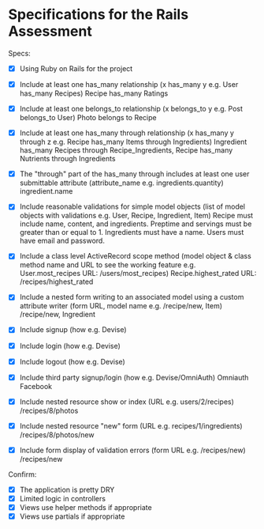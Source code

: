# Specifications for the Rails Assessment

Specs:
- [x] Using Ruby on Rails for the project
- [x] Include at least one has_many relationship (x has_many y e.g. User has_many Recipes)
  Recipe has_many Ratings
- [x] Include at least one belongs_to relationship (x belongs_to y e.g. Post belongs_to User)
  Photo belongs to Recipe
- [x] Include at least one has_many through relationship (x has_many y through z e.g. Recipe has_many Items through Ingredients)
  Ingredient has_many Recipes through Recipe_Ingredients, Recipe has_many Nutrients through Ingredients
- [x] The "through" part of the has_many through includes at least one user submittable attribute (attribute_name e.g. ingredients.quantity)
  ingredient.name
- [x] Include reasonable validations for simple model objects (list of model objects with validations e.g. User, Recipe, Ingredient, Item)
  Recipe must include name, content, and ingredients. Preptime and servings must be greater than or equal to 1. Ingredients must have a name. Users must have email and password.

- [x] Include a class level ActiveRecord scope method (model object & class method name and URL to see the working feature e.g. User.most_recipes URL: /users/most_recipes)
  Recipe.highest_rated URL: /recipes/highest_rated
- [x] Include a nested form writing to an associated model using a custom attribute writer (form URL, model name e.g. /recipe/new, Item)
  /recipe/new, Ingredient
- [x] Include signup (how e.g. Devise)
- [x] Include login (how e.g. Devise)
- [x] Include logout (how e.g. Devise)
- [x] Include third party signup/login (how e.g. Devise/OmniAuth)
  Omniauth Facebook
- [x] Include nested resource show or index (URL e.g. users/2/recipes)
  /recipes/8/photos
- [x] Include nested resource "new" form (URL e.g. recipes/1/ingredients)
  /recipes/8/photos/new
- [x] Include form display of validation errors (form URL e.g. /recipes/new)
  /recipes/new

Confirm:
- [x] The application is pretty DRY
- [x] Limited logic in controllers
- [x] Views use helper methods if appropriate
- [x] Views use partials if appropriate
